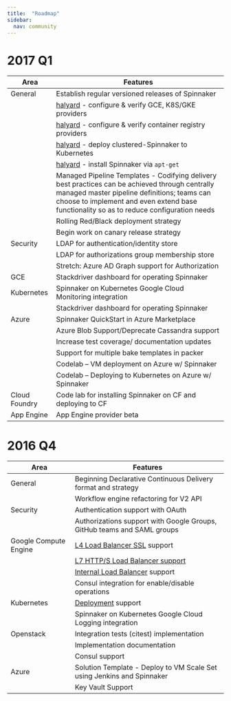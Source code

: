 ```yaml
---
title:  "Roadmap"
sidebar:
  nav: community
---
```


# 2017 Q1

| Area | Features |
|---|---|
| General | Establish regular versioned releases of Spinnaker |
| | [halyard](https://github.com/spinnaker/halyard) - configure & verify GCE, K8S/GKE providers |
| | [halyard](https://github.com/spinnaker/halyard) - configure & verify container registry providers |
| | [halyard](https://github.com/spinnaker/halyard) - deploy clustered-Spinnaker to Kubernetes |
| | [halyard](https://github.com/spinnaker/halyard) - install Spinnaker via `apt-get` |
| | Managed Pipeline Templates - Codifying delivery best practices can be achieved through centrally managed master pipeline definitions; teams can choose to implement and even extend base functionality so as to reduce configuration needs |
| | Rolling Red/Black deployment strategy |
| | Begin work on canary release strategy |
| Security | LDAP for authentication/identity store |
| | LDAP for authorizations group membership store |
| | Stretch: Azure AD Graph support for Authorization |
| GCE | Stackdriver dashboard for operating Spinnaker |
| Kubernetes | Spinnaker on Kubernetes Google Cloud Monitoring integration |
| | Stackdriver dashboard for operating Spinnaker |
| Azure | Spinnaker QuickStart in Azure Marketplace |
| | Azure Blob Support/Deprecate Cassandra support |
| | Increase test coverage/ documentation updates |
| | Support for multiple bake templates in packer |
| | Codelab – VM deployment on Azure w/ Spinnaker |
| | Codelab – Deploying to Kubernetes on Azure w/ Spinnaker |
| Cloud Foundry | Code lab for installing Spinnaker on CF and deploying to CF |
| App Engine | App Engine provider beta |



# 2016 Q4

| Area | Features |
|---|---|
| General | Beginning Declarative Continuous Delivery format and strategy |
| | Workflow engine refactoring for V2 API |
| Security | Authentication support with OAuth |
| | Authorizations support with Google Groups, GitHub teams and SAML groups |
| Google Compute Engine | [L4 Load Balancer SSL](https://cloud.google.com/compute/docs/load-balancing/tcp-ssl/) support |
| | [L7 HTTP/S Load Balancer support](https://cloud.google.com/compute/docs/load-balancing/http/) |
| | [Internal Load Balancer](https://cloud.google.com/compute/docs/load-balancing/internal/) support |
| | Consul integration for enable/disable operations |
| Kubernetes | [Deployment](http://kubernetes.io/docs/user-guide/deployments/) support |
| | Spinnaker on Kubernetes Google Cloud Logging integration |
| Openstack | Integration tests (citest) implementation |
| | Implementation documentation |
| | Consul support |
| Azure | Solution Template - Deploy to VM Scale Set using Jenkins and Spinnaker |
| | Key Vault Support |
